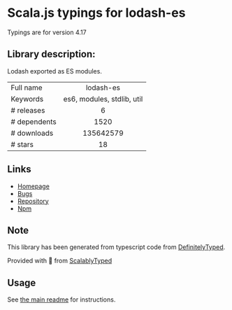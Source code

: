 
# Scala.js typings for lodash-es

Typings are for version 4.17

## Library description:
Lodash exported as ES modules.

|                    |                 |
| ------------------ | :-------------: |
| Full name          | lodash-es |
| Keywords           | es6, modules, stdlib, util |
| # releases         | 6 |
| # dependents       | 1520 |
| # downloads        | 135642579 |
| # stars            | 18 |

## Links
- [Homepage](https://lodash.com/custom-builds)
- [Bugs](https://github.com/lodash/lodash-cli/issues)
- [Repository](https://github.com/lodash/lodash)
- [Npm](https://www.npmjs.com/package/lodash-es)
    


## Note
This library has been generated from typescript code from [DefinitelyTyped](https://definitelytyped.org).

Provided with :purple_heart: from [ScalablyTyped](https://github.com/oyvindberg/ScalablyTyped)

## Usage
See [the main readme](../../readme.md) for instructions.


